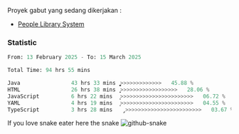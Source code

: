 Proyek gabut yang sedang dikerjakan :
  - [People Library System](https://github.com/putra4648/people-library-system)
<!--  - [Budget Explorer System](https://gitlab.com/gabut1015701/budget-explorer) -->

### Statistic
<!--START_SECTION:waka-->

```python
From: 13 February 2025 - To: 15 March 2025

Total Time: 94 hrs 55 mins

Java                43 hrs 33 mins  ͎͎͎͎͎͎͎͎͎͎͎͚>>>>>>>>>>>>>   45.88 %
HTML                26 hrs 38 mins  ͎͎͎͎͎͎͎>>>>>>>>>>>>>>>>>>   28.06 %
JavaScript          6 hrs 22 mins   ͎̝>>>>>>>>>>>>>>>>>>>>>>>   06.72 %
YAML                4 hrs 19 mins   ͎͕>>>>>>>>>>>>>>>>>>>>>>>   04.55 %
TypeScript          3 hrs 28 mins   ̡>>>>>>>>>>>>>>>>>>>>>>>>   03.67 %
```

<!--END_SECTION:waka-->

If you love snake eater here the snake 
<picture>
  <source media="(prefers-color-scheme: dark)" srcset="https://github.com/pradana4648/pradana4648/blob/c0566a83ca6ea5f2e46bab00e717c4c82b4b5c4c/github-contribution-grid-snake-dark.svg" />
  <source media="(prefers-color-scheme: light)" srcset="https://github.com/pradana4648/pradana4648/blob/c0566a83ca6ea5f2e46bab00e717c4c82b4b5c4c/github-contribution-grid-snake.svg" />
  <img alt="github-snake" src="https://github.com/pradana4648/pradana4648/blob/c0566a83ca6ea5f2e46bab00e717c4c82b4b5c4c/github-contribution-grid-snake.svg" />
</picture>
